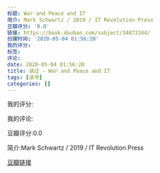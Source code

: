 ```yaml
---
标题: War and Peace and IT
简介: Mark Schwartz / 2019 / IT Revolution Press
豆瓣评分: '0.0'
链接: https://book.douban.com/subject/34873344/
创建时间: '2020-05-04 01:56:20'
我的评分:
标签:
评论:
date: 2020-05-04 01:56:20
title: 读过 - War and Peace and IT
tags: [读书]
categories: []
---
```


我的评分:

我的评论:

豆瓣评分:0.0

简介:Mark Schwartz / 2019 / IT Revolution Press

[豆瓣链接](https://book.douban.com/subject/34873344/)

